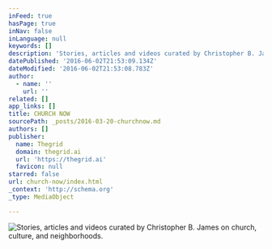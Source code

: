 ```yaml
---
inFeed: true
hasPage: true
inNav: false
inLanguage: null
keywords: []
description: 'Stories, articles and videos curated by Christopher B. James on church, culture, and neighborhoods. '
datePublished: '2016-06-02T21:53:09.134Z'
dateModified: '2016-06-02T21:53:08.783Z'
author:
  - name: ''
    url: ''
related: []
app_links: []
title: CHURCH NOW
sourcePath: _posts/2016-03-20-churchnow.md
authors: []
publisher:
  name: Thegrid
  domain: thegrid.ai
  url: 'https://thegrid.ai'
  favicon: null
starred: false
url: church-now/index.html
_context: 'http://schema.org'
_type: MediaObject

---
```

![Stories, articles and videos curated by Christopher B. James on church, culture, and neighborhoods. ](https://s3-us-west-2.amazonaws.com/the-grid-img/p/d1d4a7ba33b2e61f81a440d0d9e052e2c6651c92.png)
